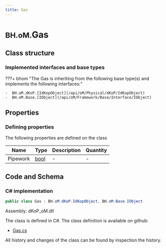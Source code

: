 ```yaml
---
title: Gas
---
```


# <small>BH.oM.</small>**Gas**



## Class structure

### Implemented interfaces and base types

???+ bhom "The Gas is inheriting from the following base type(s) and implements the following interfaces:"

    -  BH.oM.dKoP.[IdKopObject](/api/oM/Physical/dKoP/IdKopObject)
    -  BH.oM.Base.[IObject](/api/oM/Framework/Base/Interface/IObject)


## Properties



### Defining properties

The following properties are defined on the class

| Name             | Type             | Description      | Quantity         |
|------------------|------------------|------------------|------------------|
| Pipework | [bool](https://learn.microsoft.com/en-us/dotnet/api/System.Boolean?view=netstandard-2.0) | - | - |


## Code and Schema

### C# implementation

``` C# title="C#"
public class Gas : BH.oM.dKoP.IdKopObject, BH.oM.Base.IObject
```

Assembly: dKoP_oM.dll

The class is defined in C#. The class definition is available on github:

- [Gas.cs](https://github.com/BHoM/dKoP_Toolkit/blob/develop/dKoP_oM/Perfomance\Services\Gas.cs)

All history and changes of the class can be found by inspection the history.
